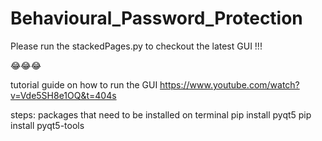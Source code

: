 # Behavioural_Password_Protection
 
Please run the stackedPages.py to checkout the latest GUI !!!

😂😂😂

tutorial guide on how to run the GUI
https://www.youtube.com/watch?v=Vde5SH8e1OQ&t=404s

steps:
packages that need to be installed on terminal 
pip install pyqt5
pip install pyqt5-tools


